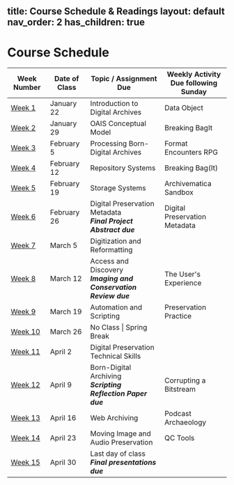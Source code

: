 title: Course Schedule & Readings
layout: default
nav_order: 2
has_children: true
---

# Course Schedule

| Week Number | Date of Class  | Topic / Assignment Due                                  | Weekly Activity<br>Due following Sunday        |
|-------------|----------------|---------------------------------------------------------|------------------------|
| [Week 1](week_01.html)  | January 22 | Introduction to Digital Archives | Data Object |
| [Week 2](week_02.html)  | January 29 | OAIS Conceptual Model | Breaking BagIt |
| [Week 3](week_03.html)  | February 5 | Processing Born-Digital Archives | Format Encounters RPG |
| [Week 4](week_04.html)  | February 12 | Repository Systems | Breaking Bag(It) |
| [Week 5](week_05.html)  | February 19 | Storage Systems | Archivematica Sandbox |
| [Week 6](week_06.html)  | February 26 | Digital Preservation Metadata<br>**_Final Project Abstract due_** | Digital Preservation Metadata |
| [Week 7](week_07.html)  | March 5 | Digitization and Reformatting |
| [Week 8](week_08.html)  | March 12 | Access and Discovery<br>**_Imaging and Conservation Review due_** | The User's Experience |
| [Week 9](week_09.html)  | March 19 | Automation and Scripting | Preservation Practice |
| [Week 10](week_10.html) | March 26 | No Class \| Spring Break |
| [Week 11](week_11.html) | April 2 | Digital Preservation Technical Skills |
| [Week 12](week_12.html) | April 9 | Born-Digital Archiving<br>**_Scripting Reflection Paper due_** | Corrupting a Bitstream |
| [Week 13](week_13.html) | April 16 | Web Archiving | Podcast Archaeology |
| [Week 14](week_14.html) | April 23 | Moving Image and Audio Preservation | QC Tools |
| [Week 15](week_15.html) | April 30 | Last day of class<br>**_Final presentations due_** |  |